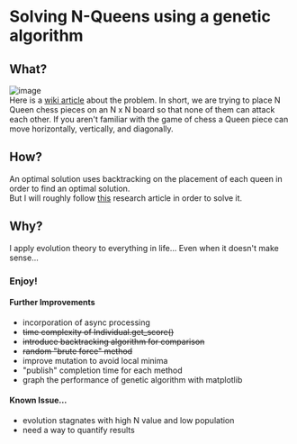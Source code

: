 # Solving N-Queens using a genetic algorithm

## What?
![image](https://miro.medium.com/max/914/1*SVCP2lIp1jfzJuQn_QUeVg.png "nQueens")  
Here is a [wiki article](https://en.wikipedia.org/wiki/Eight_queens_puzzle) about the problem.
In short, we are trying to place N Queen chess pieces on an N x N board so that none of them can attack each other. 
If you aren't familiar with the game of chess a Queen piece can move horizontally, vertically, and diagonally.  


## How?
An optimal solution uses backtracking on the placement of each queen in order to find an optimal solution.  
But I will roughly follow [this](https://arxiv.org/ftp/arxiv/papers/1802/1802.02006.pdf) research article in order to solve it.
 

## Why?
I apply evolution theory to everything in life... Even when it doesn't make sense...
### Enjoy!

#### Further Improvements
- incorporation of async processing
- ~~time complexity of Individual.get_score()~~
- ~~introduce backtracking algorithm for comparison~~
- ~~random "brute force" method~~
- improve mutation to avoid local minima
- "publish" completion time for each method
- graph the performance of genetic algorithm with matplotlib

#### Known Issue...
- evolution stagnates with high N value and low population
- need a way to quantify results
